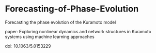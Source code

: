 # Forecasting-of-Phase-Evolution
Forecasting the phase evolution of the Kuramoto model

paper: Exploring nonlinear dynamics and network structures in Kuramoto systems using machine learning approaches

doi: 10.1063/5.0153229
